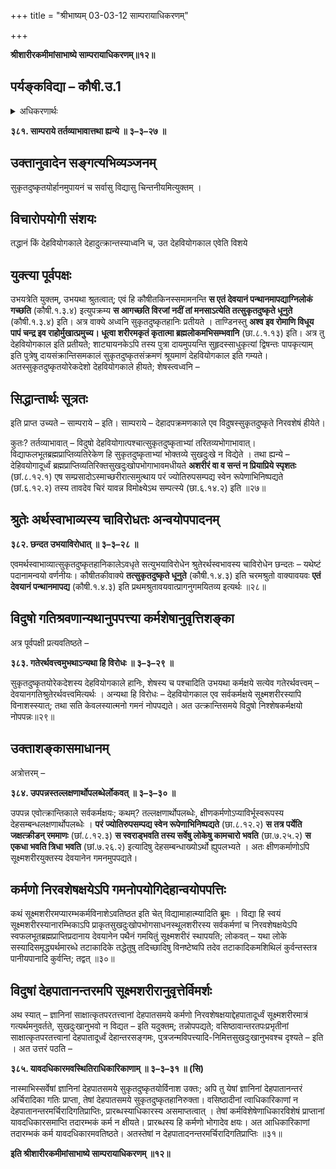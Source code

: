 +++
title = "श्रीभाष्यम् 03-03-12 साम्परायाधिकरणम्"

+++


**श्रीशारीरकमीमांसाभाष्ये साम्परायाधिकरणम्॥१२॥**

## पर्यङ्कविद्या – कौषी.उ.1

<details><summary>अधिकरणार्थः</summary>

विदुषः देहादपक्रमणसमये एव पुण्यपापयोर्निरवशेषहानचिन्तनम्
</details>

**३८१. साम्पराये तर्तव्याभावात्तथा ह्यन्ये ॥ ३–३–२७ ॥**

## उक्तानुवादेन सङ्गत्यभिव्यञ्जनम्

सुकृतदुष्कृतयोर्हानमुपायनं च सर्वासु विद्यासु चिन्तनीयमित्युक्तम् ।

## विचारोपयोगी संशयः

तद्धानं किं देहवियोगकाले देहादुत्क्रान्तस्याध्वनि च, उत देहवियोगकाल एवेति विशये

## युक्त्या पूर्वपक्षः

उभयत्रेति युक्तम्, उभयथा श्रुतत्वात्; एवं हि कौषीतकिनस्समामनन्ति **स एतं देवयानं पन्थानमापद्याग्निलोकं गच्छति** (कौषी.१.३.४) इत्युपक्रम्य **स आगच्छति विरजां नदीं तां मनसाऽत्येति तत्सुकृतदुष्कृते धूनुते** (कौषी.१.३.४) इति। अत्र वाक्ये अध्वनि सुकृतदुष्कृतहानिः प्रतीयते । ताण्डिनस्तु **अश्व इव रोमाणि विधूय पापं चन्द्र इव राहोर्मुखात्प्रमुच्य। धूत्वा शरीरमकृतं कृतात्मा ब्रह्मलोकमभिसम्भवानि** (छा.८.१.१३) इति। अत्र तु देहवियोगकाल इति प्रतीयते; शाट्यायनकेऽपि तस्य पुत्रा दायमुपयन्ति सुहृदस्साधुकृत्यां द्विषन्तः पापकृत्याम् इति पुत्रेषु दायसंक्रान्तिसमकालं सुकृतदुष्कृतसंक्रमणं श्रूयमाणं देहवियोगकाल इति गम्यते। अतस्सुकृतदुष्कृतयोरेकदेशो देहवियोगकाले हीयते; शेषस्त्वध्वनि –

## सिद्धान्तार्थः सूत्रतः

इति प्राप्त उच्यते – साम्पराये – इति। साम्पराये – देहादपक्रमणकाले एव विदुषस्सुकृतदुष्कृते निरवशेषं हीयेते।

कुतः? तर्तव्याभावात् – विदुषो देहवियोगात्पश्चात्सुकृतदुष्कृताभ्यां तरितव्यभोगाभावात्। विद्याफलभूतब्रह्मप्राप्तिव्यतिरेकेण हि सुकृतदुष्कृताभ्यां भोक्तव्ये सुखदुःखे न विद्येते । तथा ह्यन्ये – देहिवयोगादूर्ध्वं ब्रह्मप्राप्तिव्यतिरिक्तसुखदुःखोपभोगाभावमधीयते
**अशरीरं वा व सन्तं न प्रियाप्रिये स्पृशतः** (छां.८.१२.१) एष सम्प्रसादोऽस्माच्छरीरात्समुत्थाय परं ज्योतिरुपसम्पद्य स्वेन रूपेणाभिनिष्पद्यते (छां.६.१२.२) तस्य तावदेव चिरं यावन्न विमोक्ष्येऽथ सम्पत्स्ये (छा.६.१४.२) इति ॥२७॥

## श्रुतेः अर्थस्वाभाव्यस्य चाविरोधतः अन्वयोपपादनम्

**३८२. छन्दत उभयाविरोधात् ॥ ३–३–२८ ॥**

एवमर्थस्वाभाव्यात्सुकृतदुष्कृतहानिकालेऽवधृते सत्युभयाविरोधेन श्रुतेरर्थस्वभावस्य चाविरोधेन छन्दतः – यथेष्टं पदानामन्वयो वर्णनीयः। कौषीतकीवाक्ये **तत्सुकृतदुष्कृते धूनुते** (कौषी.१.४.३) इति चरमश्रुतो वाक्यावयवः **एतं देवयानं पन्थानमापद्य** (कौषी.१.४.३) इति प्रथमश्रुतावयवात्प्रागनुगमयितव्य इत्यर्थः ॥२८॥

## विदुषो गतिश्रवणान्यथानुपपत्त्या कर्मशेषानुवृत्तिशङ्का

अत्र पूर्वपक्षी प्रत्यवतिष्ठते –

**३८३. गतेरर्थवत्त्वमुभथाऽन्यथा हि विरोधः ॥ ३–३–२९ ॥**

सुकृतदुष्कृतयोरेकदेशस्य देहवियोगकाले हानिः, शेषस्य च पश्चादिति उभयथा कर्मक्षये सत्येव गतेरर्थवत्त्वम् – देवयानगतिश्रुतेरर्थवत्त्वमित्यर्थः । अन्यथा हि विरोधः – देहवियोगकाल एव सर्वकर्मक्षये सूक्ष्मशरीरस्यापि विनाशस्स्यात्; तथा सति केवलस्यात्मनो गमनं नोपपद्यते। अत उत्क्रान्तिसमये विदुषो निश्शेषकर्मक्षयो नोपपन्नः॥२९॥

## उक्ताशङ्कासमाधानम्

अत्रोत्तरम् –

**३८४. उपपन्नस्तल्लक्षणार्थोपलब्धेर्लोकवत् ॥ ३–३–३० ॥**

उपपन्न एवोत्क्रान्तिकाले सर्वकर्मक्षयः; कथम्? तल्लक्षणार्थोपलब्धेः,
क्षीणकर्मणोऽप्याविर्भूस्वरूपस्य देहसम्बन्धलक्षणार्थोपलब्धेः । **परं ज्योतिरुपसम्पद्य स्वेन रूपेणाभिनिष्पद्यते** (छा.८.१२.२) **स तत्र पर्येति जक्षत्क्रीडन् रममाणः** (छां.८.१२.३) **स स्वराड्भवति तस्य सर्वेषु लोकेषु कामचारो भवति** (छा.७.२५.२) **स एकधा भवति त्रिधा भवति** (छां.७.२६.२) इत्यादिषु देहसम्बन्धाख्योऽर्थो ह्युपलभ्यते । अतः क्षीणकर्माणोऽपि सूक्ष्मशरीरयुक्तस्य देवयानेन गमनमुपपद्यते।

## कर्मणो निरवशेषक्षयेऽपि गमनोपयोगिदेहान्वयोपपत्तिः

कथं सूक्ष्मशरीरमप्यारम्भकर्मविनाशेऽवतिष्ठत इति चेत् विद्यामाहात्म्यादिति ब्रूमः । विद्या हि स्वयं सूक्ष्मशरीरस्यानारम्भिकाऽपि प्राकृतसुखदुःखोपभोगसाधनस्थूलशरीरस्य सर्वकर्मणां च निरवशेषक्षयेऽपि स्वफलभूतब्रह्मप्राप्तिप्रदानाय देवयानेन पथैनं गमयितुं सूक्ष्मशरीरं स्थापयति; लोकवत् – यथा लोके सस्यादिसमृद्ध्यर्थमारब्धे तटाकादिके तद्धेतुषु तदिच्छादिषु विनष्टेष्वपि तदेव तटाकादिकमशिथिलं कुर्वन्तस्तत्र पानीयपानादि कुर्वन्ति; तद्वत् ॥३०॥

## विदुषां देहपातानन्तरमपि सूक्ष्मशरीरानुवृत्तेर्विमर्शः

अथ स्यात् – ज्ञानिनां साक्षात्कृतपरतत्त्वानां देहपातसमये कर्मणो निरवशेषक्षयाद्देहपातादूर्ध्वं सूक्ष्मशरीरमात्रं गत्यर्थमनुवर्तते, सुखदुःखानुभवो न विद्यत – इति यदुक्तम्; तन्नोपपद्यते; वसिष्ठावान्तरतपःप्रभृतीनां साक्षात्कृतपरतत्त्वानां देहपातादूर्ध्वं देहान्तरसङ्गमः, पुत्रजन्मविपत्त्यादि-निमित्तसुखदुःखानुभवश्च दृश्यते – इति । अत उत्तरं पठति –

**३८५. यावदधिकारमवस्थितिराधिकारिकाणाम् ॥ ३–३–३१ ॥ (सि)**

नास्माभिस्सर्वेषां ज्ञानिनां देहपातसमये सुकृतदुष्कृतयोर्विनाश उक्तः;
अपि तु येषां ज्ञानिनां देहपातानन्तरं अर्चिरादिका गतिः प्राप्ता, तेषां देहपातसमये सुकृतदुष्कृतहानिरुक्ता। वसिष्ठादीनां त्वाधिकारिकाणां न देहपातानन्तरमर्चिरादिगतिप्राप्तिः, प्रारब्धस्याधिकारस्य असमाप्तत्वात् । तेषां कर्मविशेषेणाधिकारविशेषं प्राप्तानां यावदधिकारसमाप्ति तदारम्भकं कर्म न क्षीयते। प्रारब्धस्य हि कर्मणो भोगादेव क्षयः। अत आधिकारिकाणां तदारम्भकं कर्म यावदधिकारमवतिष्ठते। अतस्तेषां न देहपातादनन्तरमर्चिरादिगतिप्राप्तिः ॥३१॥

**इति श्रीशारीरकमीमांसाभाष्ये साम्परायाधिकरणम् ॥१२॥**


